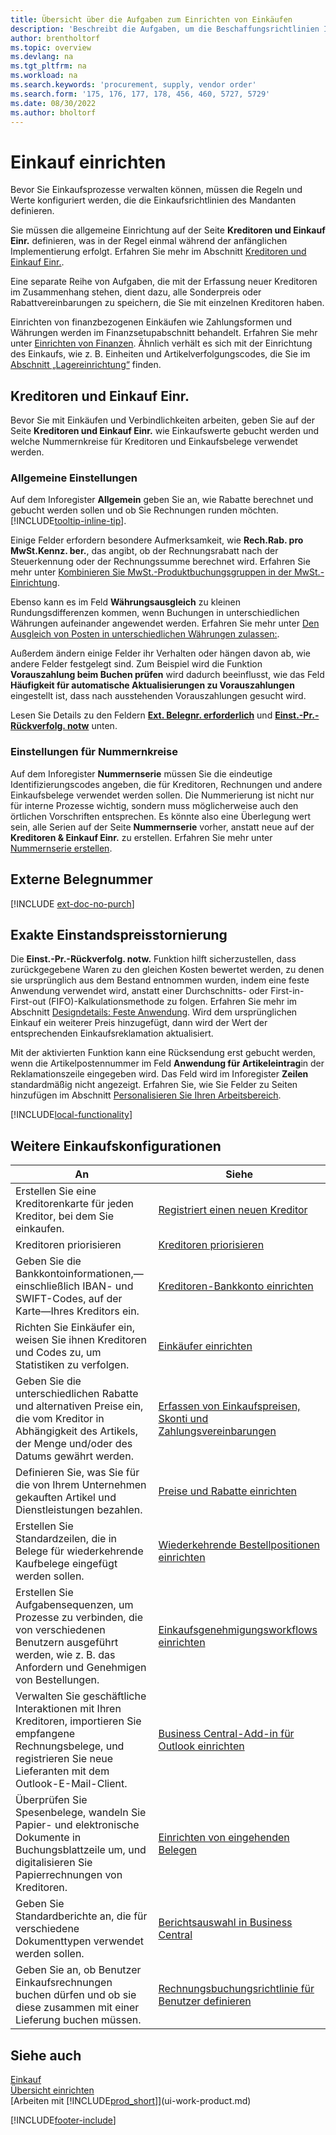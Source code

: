 ```yaml
---
title: Übersicht über die Aufgaben zum Einrichten von Einkäufen
description: 'Beschreibt die Aufgaben, um die Beschaffungsrichtlinien Ihres Mandanten festzulegen und Ihre Einkaufsprozesse einzurichten.'
author: brentholtorf
ms.topic: overview
ms.devlang: na
ms.tgt_pltfrm: na
ms.workload: na
ms.search.keywords: 'procurement, supply, vendor order'
ms.search.form: '175, 176, 177, 178, 456, 460, 5727, 5729'
ms.date: 08/30/2022
ms.author: bholtorf
---
```

# <a name="setting-up-purchasing"></a>Einkauf einrichten

Bevor Sie Einkaufsprozesse verwalten können, müssen die Regeln und Werte konfiguriert werden, die die Einkaufsrichtlinien des Mandanten definieren.

Sie müssen die allgemeine Einrichtung auf der Seite **Kreditoren und Einkauf Einr.** definieren, was in der Regel einmal während der anfänglichen Implementierung erfolgt. Erfahren Sie mehr im Abschnitt [Kreditoren und Einkauf Einr.](#purchases-and-payables-setup).

Eine separate Reihe von Aufgaben, die mit der Erfassung neuer Kreditoren im Zusammenhang stehen, dient dazu, alle Sonderpreis oder Rabattvereinbarungen zu speichern, die Sie mit einzelnen Kreditoren haben.

Einrichten von finanzbezogenen Einkäufen wie Zahlungsformen und Währungen werden im Finanzsetupabschnitt behandelt. Erfahren Sie mehr unter [Einrichten von Finanzen](finance-setup-finance.md). Ähnlich verhält es sich mit der Einrichtung des Einkaufs, wie z. B. Einheiten und Artikelverfolgungscodes, die Sie im [Abschnitt „Lagereinrichtung“](inventory-setup-inventory.md) finden.

## <a name="purchases-and-payables-setup"></a>Kreditoren und Einkauf Einr.

Bevor Sie mit Einkäufen und Verbindlichkeiten arbeiten, geben Sie auf der Seite **Kreditoren und Einkauf Einr.** wie Einkaufswerte gebucht werden und welche Nummernkreise für Kreditoren und Einkaufsbelege verwendet werden.

### <a name="general-settings"></a>Allgemeine Einstellungen

Auf dem Inforegister **Allgemein** geben Sie an, wie Rabatte berechnet und gebucht werden sollen und ob Sie Rechnungen runden möchten. [!INCLUDE[tooltip-inline-tip](includes/tooltip-inline-tip_md.md)].

Einige Felder erfordern besondere Aufmerksamkeit, wie **Rech.Rab. pro MwSt.Kennz. ber.**, das angibt, ob der Rechnungsrabatt nach der Steuerkennung oder der Rechnungssumme berechnet wird. Erfahren Sie mehr unter [Kombinieren Sie MwSt.-Produktbuchungsgruppen in der MwSt.-Einrichtung](finance-setup-vat.md#combine-vat-posting-groups-in-vat-posting-setups).

Ebenso kann es im Feld **Währungsausgleich** zu kleinen Rundungsdifferenzen kommen, wenn Buchungen in unterschiedlichen Währungen aufeinander angewendet werden. Erfahren Sie mehr unter [Den Ausgleich von Posten in unterschiedlichen Währungen zulassen:](finance-how-enable-application-ledger-entries-different-currencies.md).

Außerdem ändern einige Felder ihr Verhalten oder hängen davon ab, wie andere Felder festgelegt sind. Zum Beispiel wird die Funktion **Vorauszahlung beim Buchen prüfen** wird dadurch beeinflusst, wie das Feld **Häufigkeit für automatische Aktualisierungen zu Vorauszahlungen** eingestellt ist, dass nach ausstehenden Vorauszahlungen gesucht wird.

Lesen Sie Details zu den Feldern [**Ext. Belegnr. erforderlich**](#external-document-number) und [**Einst.-Pr.-Rückverfolg. notw**](#exact-cost-reversing) unten.

### <a name="number-series-settings"></a>Einstellungen für Nummernkreise

Auf dem Inforegister **Nummernserie** müssen Sie die eindeutige Identifizierungscodes angeben, die für Kreditoren, Rechnungen und andere Einkaufsbelege verwendet werden sollen. Die Nummerierung ist nicht nur für interne Prozesse wichtig, sondern muss möglicherweise auch den örtlichen Vorschriften entsprechen. Es könnte also eine Überlegung wert sein, alle Serien auf der Seite **Nummernserie** vorher, anstatt neue auf der **Kreditoren & Einkauf Einr.** zu erstellen. Erfahren Sie mehr unter [Nummernserie erstellen](ui-create-number-series.md).

## <a name="external-document-number"></a>Externe Belegnummer

[!INCLUDE [ext-doc-no-purch](includes/ext-doc-no-purch.md)]

## <a name="exact-cost-reversing"></a>Exakte Einstandspreisstornierung

Die **Einst.-Pr.-Rückverfolg. notw.** Funktion hilft sicherzustellen, dass zurückgegebene Waren zu den gleichen Kosten bewertet werden, zu denen sie ursprünglich aus dem Bestand entnommen wurden, indem eine feste Anwendung verwendet wird, anstatt einer Durchschnitts- oder First-in-First-out (FIFO)-Kalkulationsmethode zu folgen. Erfahren Sie mehr im Abschnitt [Designdetails: Feste Anwendung](design-details-item-application.md#fixed-application). Wird dem ursprünglichen Einkauf ein weiterer Preis hinzugefügt, dann wird der Wert der entsprechenden Einkaufsreklamation aktualisiert.

Mit der aktivierten Funktion kann eine Rücksendung erst gebucht werden, wenn die Artikelpostennummer im Feld **Anwendung für Artikeleintrag**in der Reklamationszeile eingegeben wird. Das Feld wird im Inforegister **Zeilen** standardmäßig nicht angezeigt. Erfahren Sie, wie Sie Felder zu Seiten hinzufügen im Abschnitt [Personalisieren Sie Ihren Arbeitsbereich](ui-personalization-user.md#to-start-personalizing-a-page-through-the-personalizing-banner).

[!INCLUDE[local-functionality](includes/local-functionality.md)]

## <a name="more-purchasing-setups"></a>Weitere Einkaufskonfigurationen

| An | Siehe |
| --- | --- |
| Erstellen Sie eine Kreditorenkarte für jeden Kreditor, bei dem Sie einkaufen. |[Registriert einen neuen Kreditor](purchasing-how-register-new-vendors.md) |
| Kreditoren priorisieren |[Kreditoren priorisieren](purchasing-how-prioritize-vendors.md) |
| Geben Sie die Bankkontoinformationen,&mdash;einschließlich IBAN- und SWIFT-Codes, auf der Karte&mdash;Ihres Kreditors ein. | [Kreditoren-Bankkonto einrichten](purchasing-how-set-up-vendors-bank-accounts.md) |
| Richten Sie Einkäufer ein, weisen Sie ihnen Kreditoren und Codes zu, um Statistiken zu verfolgen. |[Einkäufer einrichten](purchasing-how-setup-purchasers.md) |
| Geben Sie die unterschiedlichen Rabatte und alternativen Preise ein, die vom Kreditor in Abhängigkeit des Artikels, der Menge und/oder des Datums gewährt werden. |[Erfassen von Einkaufspreisen, Skonti und Zahlungsvereinbarungen](purchasing-how-record-purchase-price-discount-payment-agreements.md) |
| Definieren Sie, was Sie für die von Ihrem Unternehmen gekauften Artikel und Dienstleistungen bezahlen.  | [Preise und Rabatte einrichten](across-prices-and-discounts.md) |
| Erstellen Sie Standardzeilen, die in Belege für wiederkehrende Kaufbelege eingefügt werden sollen. | [Wiederkehrende Bestellpositionen einrichten](purchasing-how-work-recurring-purchase-lines.md) |
| Erstellen Sie Aufgabensequenzen, um Prozesse zu verbinden, die von verschiedenen Benutzern ausgeführt werden, wie z. B. das Anfordern und Genehmigen von Bestellungen. | [Einkaufsgenehmigungsworkflows einrichten](across-set-up-workflows.md) |
| Verwalten Sie geschäftliche Interaktionen mit Ihren Kreditoren, importieren Sie empfangene Rechnungsbelege, und registrieren Sie neue Lieferanten mit dem Outlook-E-Mail-Client. | [Business Central-Add-in für Outlook einrichten](admin-outlook.md) |
| Überprüfen Sie Spesenbelege, wandeln Sie Papier- und elektronische Dokumente in Buchungsblattzeile um, und digitalisieren Sie Papierrechnungen von Kreditoren. | [Einrichten von eingehenden Belegen](across-how-setup-income-documents.md) |
| Geben Sie Standardberichte an, die für verschiedene Dokumenttypen verwendet werden sollen. |[Berichtsauswahl in Business Central](across-report-selections.md)|
|Geben Sie an, ob Benutzer Einkaufsrechnungen buchen dürfen und ob sie diese zusammen mit einer Lieferung buchen müssen. |[Rechnungsbuchungsrichtlinie für Benutzer definieren](admin-setup-invoice-posting-policy.md)|

## <a name="see-also"></a>Siehe auch

[Einkauf](purchasing-manage-purchasing.md)  
[Übersicht einrichten](setup.md)  
[Arbeiten mit [!INCLUDE[prod_short](includes/prod_short.md)]](ui-work-product.md)

[!INCLUDE[footer-include](includes/footer-banner.md)]
